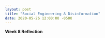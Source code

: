 ```yaml
---
layout: post
title: "Social Engineering & Disinformation"
date: 2020-05-26 12:00:00 -0500
---
```

**Week 8 Reflection**
